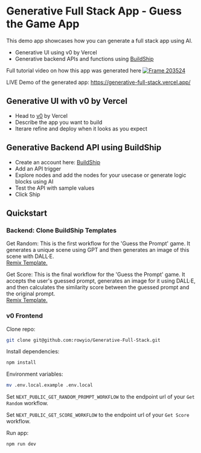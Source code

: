 # Generative Full Stack App - Guess the Game App

This demo app showcases how you can generate a full stack app using AI.

- Generative UI using v0 by Vercel
- Generative backend APIs and functions using [BuildShip](https://buildship.com/)

Full tutorial video on how this app was generated here
[![Frame 203524](https://github.com/rowyio/Generative-Full-Stack/assets/307298/a37205b6-a66e-43ba-a5b6-fc0c07f8eefe)](https://www.youtube.com/watch?v=lYxUbITSAVc)

LIVE Demo of the generated app: https://generative-full-stack.vercel.app/

## Generative UI with v0 by Vercel

- Head to [v0](https://v0.dev/) by Vercel
- Describe the app you want to build
- Iterare refine and deploy when it looks as you expect

## Generative Backend API using BuildShip

- Create an account here: [BuildShip](https://buildship.com/?ref=v0)
- Add an API trigger
- Explore nodes and add the nodes for your usecase or generate logic blocks using AI
- Test the API with sample values
- Click Ship

## Quickstart

### Backend: Clone BuildShip Templates

Get Random: This is the first workflow for the 'Guess the Prompt' game. It generates a unique scene using GPT and then generates an image of this scene with DALL·E.  
[Remix Template.](https://buildship.app/remix?template=guess-the-prompt-game-get-random)

Get Score: This is the final workflow for the 'Guess the Prompt' game. It accepts the user's guessed prompt, generates an image for it using DALL·E, and then calculates the similarity score between the guessed prompt and the original prompt.  
[Remix Template.](https://buildship.app/remix?template=guess-the-prompt-game-get-score)

### v0 Frontend

Clone repo:

```bash
git clone git@github.com:rowyio/Generative-Full-Stack.git
```

Install dependencies:

```bash
npm install
```

Environment variables:

```bash
mv .env.local.example .env.local
```

Set `NEXT_PUBLIC_GET_RANDOM_PROMPT_WORKFLOW` to the endpoint url of your `Get Random` workflow.

Set `NEXT_PUBLIC_GET_SCORE_WORKFLOW` to the endpoint url of your `Get Score` workflow.

Run app:

```bash
npm run dev
```
